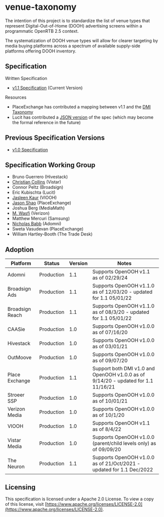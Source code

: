 # venue-taxonomy

The intention of this project is to standardize the list of venue types that represent
Digital-Out-of-Home (DOOH) advertising screens within a programmatic OpenRTB 2.5 context.

The systematization of DOOH venue types will allow for clearer targeting by media buying
platforms across a spectrum of available supply-side platforms offering DOOH inventory.

## Specification

Written Specification

* [v1.1 Specification](./specification-1.1.md) (Current Version)

Resources
* PlaceExchange has contributed a mapping between v1.1 and the [DMI Taxonomy](./DMI%20to%20OpenOOH%201.1%20Mapping.csv)
* Lucit has contributed a [JSON version](./specification.json) of the spec (which may become the formal reference in the future)

## Previous Specification Versions
* [v1.0 Specification](./specification-1.0.md)

## Specification Working Group

* Bruno Guerrero (Hivestack)
* [Christian Collins](https://github.com/christiancollins11) (Vistar)
* Connor Peltz (Broadsign)
* Eric Kubischta (Lucit)
* [Jasleen Kaur](https://github.com/jasleenk-viooh) (VIOOH)
* [Jason Shao](https://github.com/jayshao) (PlaceExchange)
* Joshua Berg (MediaMath)
* [M. Wasfi](https://github.com/mowasfi7) (Verizon)
* Matthew Mercuri (Samsung)
* [Nicholas Babb](https://github.com/ndbabb) (Adomni)
* Sweta Vasudevan (PlaceExchange)
* William Hartley-Booth (The Trade Desk)

## Adoption

| Platform | Status | Version | Notes |
| ----------- | ------ | ------- | ----- |
| Adomni | Production | 1.1 | Supports OpenOOH v1.1 as of 02/29/24 |
| Broadsign Ads | Production | 1.1 | Supports OpenOOH v1.1.0 as of 12/03/20 - updated for 1.1 05/01/22 |
| Broadsign Reach | Production | 1.1 | Supports OpenOOH v1.1.0 as of 08/3/20 - updated for 1.1 05/01/22 |
| CAASie | Production | 1.0 | Supports OpenOOH v1.0.0 as of 07/16/20 |
| Hivestack | Production | 1.0 | Supports OpenOOH v1.0.0 as of 03/01/21 |
| OutMoove | Production | 1.0 | Supports OpenOOH v1.0.0 as of 09/07/20 |
| Place Exchange | Production | 1.1 | Support both DMI v1.0 and OpenOOH v1.0.0 as of 9/14/20 - updated for 1.1 11/16/21 |
| Stroeer SSP| Production | 1.0 | Supports OpenOOH v1.0.0 as of 10/01/21 |
| Verizon Media | Production | 1.0 | Supports OpenOOH v1.0.0 as of 10/1/20 |
| VIOOH | Production | 1.0 | Supports OpenOOH v1.1 as of 8/4/22 |
| Vistar Media | Production | 1.0 | Supports OpenOOH v1.0.0 (parent/child levels only) as of 09/09/20 |
| The Neuron | Production | 1.1 | Supports OpenOOH v1.0.0 as of 21/Oct/2021 - updated for 1.1 Dec/2022 |

## Licensing
This specification is licensed under a Apache 2.0 License. To view a copy of this license, visit [https://www.apache.org/licenses/LICENSE-2.0](https://www.apache.org/licenses/LICENSE-2.0).
